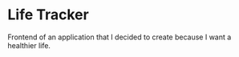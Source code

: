 # Life Tracker

Frontend of an application that I decided to create because I want a healthier life.